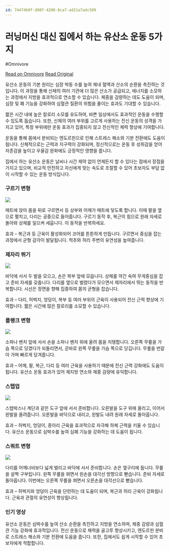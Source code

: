 ```yaml
---
id: 74474b9f-d80f-4208-8ca7-ad21a7adc509
---
```


# 러닝머신 대신 집에서 하는 유산소 운동 5가지
#Omnivore
 
[Read on Omnivore](https://omnivore.app/me/https-workout-honeytip-kr-p-19509-19332befe27)
[Read Original](https://workout.honeytip.kr/?p=19509)
 
유산소 운동의 기본 원리는 심장 박동 수를 높여 체내 혈액과 산소의 순환을 촉진하는 것입니다. 이 과정을 통해 신체의 여러 기관에 더 많은 산소가 공급되고, 에너지를 소모하는 과정에서 지방을 효과적으로 연소할 수 있습니다. 체중을 감량하는 데도 도움이 되며, 심장 및 폐 기능을 강화하여 심혈관 질환의 위험을 줄이는 효과도 기대할 수 있습니다.

짧은 시간 내에 높은 칼로리 소모를 유도하여, 바쁜 일상에서도 효과적인 운동을 수행할 수 있도록 돕습니다. 또한, 신체의 여러 부위를 고르게 사용하는 전신 운동의 성격을 가지고 있어, 특정 부위에만 운동 효과가 집중되지 않고 전신적인 체력 향상에 기여합니다.

운동을 통해 몸에서 분비되는 엔도르핀으로 인해 스트레스 해소와 기분 전환에도 도움이 됩니다. 신체적으로는 근력과 지구력이 강화되며, 정신적으로는 운동 후 성취감을 얻어 자존감을 높이고 우울감 완화에도 긍정적인 영향을 줍니다. 

집에서 하는 유산소 운동은 날씨나 시간 제약 없이 언제든지 할 수 있다는 점에서 장점을 가지고 있으며, 비교적 안전하고 자신에게 맞는 속도로 조절할 수 있어 초보자도 부담 없이 시작할 수 있는 운동 방식입니다.

### 구르기 변형

![](https://proxy-prod.omnivore-image-cache.app/500x275,soYcq4UZ96kOnsa8l__mowhe3uWiesoR5LwJjnSMPts0/https://workout.honeytip.kr/wp-content/uploads/2024/11/1-1-16.gif)

매트에 앉아 몸을 뒤로 구르면서 등 상부와 어깨가 매트에 닿도록 합니다. 이때 팔을 옆으로 펼치고, 다리는 공중으로 들어줍니다. 구르기 동작 후, 복근의 힘으로 원래 자세로 돌아와 상체를 일으켜 세웁니다. 이 동작을 반복하세요.

효과 – 복근과 등 근육이 활성화되어 코어를 튼튼하게 만듭니다. 구르면서 중심을 잡는 과정에서 균형 감각이 발달됩니다. 척추와 허리 주변의 유연성을 높여줍니다.

### 제자리 뛰기

![](https://proxy-prod.omnivore-image-cache.app/500x275,skotBrHCuVjAYbXyCapVTHqSXVrdUw0K-Klau_GBE68E/https://workout.honeytip.kr/wp-content/uploads/2024/11/1-2-16.gif)

바닥에 서서 두 발을 모으고, 손은 복부 앞에 모읍니다. 상체를 약간 숙여 무게중심을 잡고 준비 자세를 갖춥니다. 다리를 옆으로 벌렸다가 모으면서 제자리에서 뛰는 동작을 반복합니다. 시선은 정면을 향해 집중하여 몸의 균형을 잡습니다.

효과 – 다리, 허벅지, 엉덩이, 복부 등 여러 부위의 근육이 사용되어 전신 근력 향상에 기여합니다. 짧은 시간에 많은 칼로리를 소모할 수 있습니다.

### 플랭크 변형

![](https://proxy-prod.omnivore-image-cache.app/500x275,sDgYiqHf9Ud4AhTxjFtmQzzRYwm7rCXtxycix6NIcOT4/https://workout.honeytip.kr/wp-content/uploads/2024/11/1-3-16.gif)

소파나 벤치 앞에 서서 손을 소파나 벤치 위에 올려 몸을 지탱합니다. 오른쪽 무릎을 가슴 쪽으로 당겼다가 되돌리면서, 곧바로 왼쪽 무릎을 가슴 쪽으로 당깁니다. 무릎을 번갈아 가며 빠르게 당겨줍니다.

효과 – 어깨, 팔, 복근, 다리 등 여러 근육을 사용하기 때문에 전신 근력 강화에도 도움이 됩니다. 유산소 운동 효과가 있어 체지방 연소와 체중 감량에 유익합니다.

### 스텝업

![](https://proxy-prod.omnivore-image-cache.app/500x275,sMnk0r3hJem0m23dbz3XtFXslyNktFICLYnEGNxymFFo/https://workout.honeytip.kr/wp-content/uploads/2024/11/1-4-16.gif)

스텝박스나 계단과 같은 도구 앞에 서서 준비합니다. 오른발을 도구 위에 올리고, 이어서 왼발을 올려줍니다. 오른발을 바닥으로 내리고, 왼발도 내려 원래 자세로 돌아옵니다.

효과 – 허벅지, 엉덩이, 종아리 근육을 효과적으로 자극해 하체 근력을 키울 수 있습니다. 유산소 운동으로 심박수를 높여 심폐 기능을 강화하는 데 도움이 됩니다.

### 스쿼트 변형

![](https://proxy-prod.omnivore-image-cache.app/500x275,sRiUdyi5QnDCwkg9Pa9VovgTuQXGT7zTzRec3Vf6-JoY/https://workout.honeytip.kr/wp-content/uploads/2024/11/1-5-16.gif)

다리를 어깨너비보다 넓게 벌리고 바닥에 서서 준비합니다. 손은 옆구리에 둡니다. 무릎을 살짝 구부립니다. 왼쪽 무릎을 펴면서 왼손을 대각선 방향으로 뻗습니다. 준비 자세로 돌아옵니다. 이번에는 오른쪽 무릎을 펴면서 오른손을 대각선으로 뻗습니다.

효과 – 허벅지와 엉덩이 근육을 단련하는 데 도움이 되며, 복근과 허리 근육이 강화됩니다. 근육과 관절의 유연성이 향상됩니다.

### 인기 영상

유산소 운동은 심박수를 높여 산소 순환을 촉진하고 지방을 연소하며, 체중 감량과 심혈관 기능 강화에 효과적입니다. 전신 운동으로 체력을 골고루 향상시키고, 엔도르핀 분비로 스트레스 해소와 기분 전환에 도움을 줍니다. 또한, 집에서도 쉽게 시작할 수 있어 초보자에게 적합합니다.